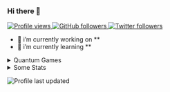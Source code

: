 ### Hi there 👋

<p align="left">
  <a href="https://github.com/wslu42/wslu42">
    <img src="https://komarev.com/ghpvc/?username=wslu42" alt="Profile views" />
  </a>
  <a href="https://github.com/wslu42?tab=followers">
    <img alt="GitHub followers" src="https://img.shields.io/github/followers/wslu42?color=green&logo=github">
  </a>
  <a href="https://twitter.com/intent/follow?screen_name=wslu42">
    <img alt="Twitter followers" src="https://img.shields.io/twitter/follow/wslu42?style=social">
  </a>
</p>

- 🔭 i’m currently working on **
- 🌱 i’m currently learning **
<!-- 
- 👯 i’m looking to collaborate on ...
- 🤔 i’m looking for help with ...
- 💬 ask me about ...
- 📫 how to reach me: ...
- 😄 pronouns: ...
- ⚡ fun fact: ...
-->

<details>
<summary> Quantum Games </summary>
<a href="https://github.com/HuangJunye/Awesome-Quantum-Games">
  <img align="center" src="https://github-readme-stats.vercel.app/api/pin/?username=HuangJunye&repo=Awesome-Quantum-Games&theme=gotham" />
</a>
</details>

<details>
<summary> Some Stats </summary>

![Wen-Sen's GitHub stats](https://github-readme-stats.vercel.app/api?username=wslu42&show_icons=true&theme=gotham&count_private=true)

[![Top Langs](https://github-readme-stats.vercel.app/api/top-langs/?username=wslu42&theme=gotham&layout=compact)](https://github.com/anuraghazra/github-readme-stats)

[![Wen-Sen's wakatime stats](https://github-readme-stats.vercel.app/api/wakatime?username=wslu42&theme=gotham&layout=compact)](https://wakatime.com/@wslu42)
</details>

![Profile last updated](https://img.shields.io/github/last-commit/wslu42/wslu42/main?label=Last%20updated&style=flat)
